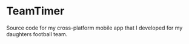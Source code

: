 # TeamTimer
Source code for my cross-platform mobile app that I developed for my daughters football team.
